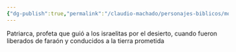 ```yaml
---
{"dg-publish":true,"permalink":"/claudio-machado/personajes-biblicos/moises/"}
---
```


Patriarca, profeta que guió a los israelitas por el desierto, cuando fueron liberados de faraón y conducidos a la tierra prometida 
